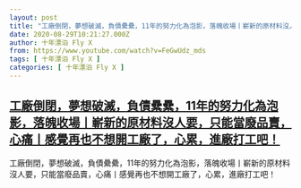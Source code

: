 ```yaml
---
layout: post
title: "工廠倒閉，夢想破滅，負債纍纍，11年的努力化為泡影，落魄收場丨嶄新的原材料沒人要，只能當廢品賣，心痛丨感覺再也不想開工廠了，心累，進廠打工吧！"
date: 2020-08-29T10:21:27.000Z
author: 十年漂泊 Fly X
from: https://www.youtube.com/watch?v=FeGwUdz_mds
tags: [ 十年漂泊 Fly X ]
categories: [ 十年漂泊 Fly X ]
---
```

<!--1598696487000-->
[工廠倒閉，夢想破滅，負債纍纍，11年的努力化為泡影，落魄收場丨嶄新的原材料沒人要，只能當廢品賣，心痛丨感覺再也不想開工廠了，心累，進廠打工吧！](https://www.youtube.com/watch?v=FeGwUdz_mds)
------

<div>
工廠倒閉，夢想破滅，負債纍纍，11年的努力化為泡影，落魄收場丨嶄新的原材料沒人要，只能當廢品賣，心痛丨感覺再也不想開工廠了，心累，進廠打工吧！
</div>
